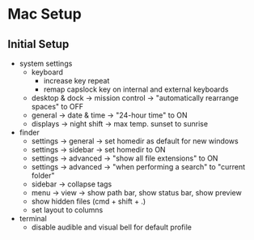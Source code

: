 # Mac Setup

## Initial Setup

- system settings
    - keyboard
        - increase key repeat
        - remap capslock key on internal and external keyboards
    - desktop & dock -> mission control -> "automatically rearrange spaces" to OFF
    - general -> date & time -> "24-hour time" to ON
    - displays -> night shift -> max temp. sunset to sunrise
- finder
    - settings -> general -> set homedir as default for new windows
    - settings -> sidebar -> set homedir to ON
    - settings -> advanced -> "show all file extensions" to ON
    - settings -> advanced -> "when performing a search" to "current folder"
    - sidebar -> collapse tags
    - menu -> view -> show path bar, show status bar, show preview
    - show hidden files (cmd + shift + .)
    - set layout to columns
- terminal
    - disable audible and visual bell for default profile
